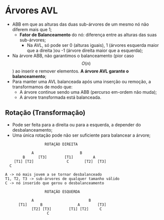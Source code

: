 # Árvores AVL
- ABB em que as alturas das duas sub-árvores de um mesmo nó não diferem mais que 1;
  - **Fator de Balanceamento** do nó: diferença entre as alturas das suas sub-árvores;
    - Na AVL, só pode ser 0 (alturas iguais), 1 (árvores esquerda maior que a direita )ou -1 (árvore direita maior que a esquerda);
- Na árvore ABB, não garantimos o balanceamento (pior caso $$O(n)$$) ao inserir e remover elementos. **A árvore AVL garante o balanceamento**;
- Para manter uma AVL balanceada após uma inserção ou remoção, a transformamos de modo que:
  - A árvore continue sendo uma ABB (percurso em-ordem não muda);
  - A árvore transformada está balanceada.

## Rotação (Transformação)
- Pode ser feita para a direita ou para a esquerda, a depender do desbalanceamento;
- Uma única rotação pode não ser suficiente para balancear a árvore;
```
                  ROTAÇÃO DIREITA

            A                     B
        B      [T3]        [T1]         A
    [T1] [T2]               C       [T2]  [T3]
  C

A -> nó mais jovem a se tornar desbalanceado
T1, T2, T3 -> sub-árvores de qualquer tamanho válido
C -> nó inserido que gerou o desbalanceamento
```
```
                  ROTAÇÃO ESQUERDA

            A                         B
      [T1]      B                A        [T3]
            [T2] [T3]        [T1] [T2]     C
                   C
```